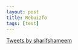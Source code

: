 ```yaml
---
layout: post
title: Rebuizfo
tags: [test]
---
```


<a class="twitter-timeline" href="https://twitter.com/sharifshameem?ref_src=twsrc%5Etfw">Tweets by sharifshameem</a> <script async src="https://platform.twitter.com/widgets.js" charset="utf-8"></script>